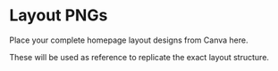 # Layout PNGs

Place your complete homepage layout designs from Canva here.

These will be used as reference to replicate the exact layout structure.